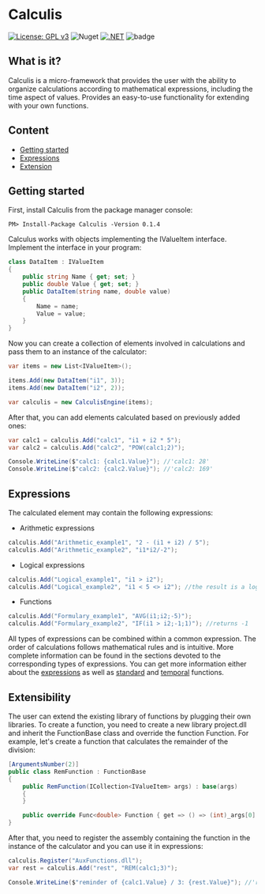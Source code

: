 # Calculis
[![License: GPL v3](https://img.shields.io/badge/License-GPLv3-blue.svg)](https://www.gnu.org/licenses/gpl-3.0)
![Nuget](https://img.shields.io/nuget/v/calculis)
[![.NET](https://github.com/ErgoSm/Calculis/actions/workflows/dotnet-test.yml/badge.svg?branch=master)](https://github.com/ErgoSm/Calculis/actions/workflows/dotnet-test.yml)
![badge](https://img.shields.io/endpoint?url=https://gist.githubusercontent.com/ergosm/931c5637fc3e70a50785addf23bcf34a/raw/code-coverage.json)
## What is it?
Calculis is a micro-framework that provides the user with the ability to organize calculations according to mathematical expressions, including the time aspect of values. Provides an easy-to-use functionality for extending with your own functions.
## Content
- [Getting started](https://github.com/ErgoSm/Calculis#getting-started)
- [Expressions](https://github.com/ErgoSm/Calculis#expressions)
- [Extension](https://github.com/ErgoSm/Calculis#extensibility)

## Getting started
First, install Calculis from the package manager console:
```
PM> Install-Package Calculis -Version 0.1.4
```
Calculus works with objects implementing the IValueItem interface. Implement the interface in your program:
```csharp
class DataItem : IValueItem
{
    public string Name { get; set; }
    public double Value { get; set; }
    public DataItem(string name, double value)
    {
        Name = name;
        Value = value;
    }
}
```
Now you can create a collection of elements involved in calculations and pass them to an instance of the calculator:
```csharp
var items = new List<IValueItem>();

items.Add(new DataItem("i1", 3));
items.Add(new DataItem("i2", 2));

var calculis = new CalculisEngine(items);
```
After that, you can add elements calculated based on previously added ones:
```csharp
var calc1 = calculis.Add("calc1", "i1 + i2 * 5");
var calc2 = calculis.Add("calc2", "POW(calc1;2)");

Console.WriteLine($"calc1: {calc1.Value}"); //'calc1: 28'
Console.WriteLine($"calc2: {calc2.Value}"); //'calc2: 169'
```
## Expressions
The calculated element may contain the following expressions:
- Arithmetic expressions
```csharp
calculis.Add("Arithmetic_example1", "2 - (i1 + i2) / 5");
calculis.Add("Arithmetic_example2", "i1*i2/-2");
```
- Logical expressions
```csharp
calculis.Add("Logical_example1", "i1 > i2");
calculis.Add("Logical_example2", "i1 < 5 <> i2"); //the result is a logical intersection of the conditions
```
- Functions
```csharp
calculis.Add("Formulary_example1", "AVG(i1;i2;-5)");
calculis.Add("Formulary_example2", "IF(i1 > i2;-1;1)"); //returns -1
```
All types of expressions can be combined within a common expression. The order of calculations follows mathematical rules and is intuitive. More complete information can be found in the sections devoted to the corresponding types of expressions. You can get more information either about the [expressions](https://github.com/ErgoSm/Calculis/wiki/expressions) as well as [standard](https://github.com/ErgoSm/Calculis/wiki/standard-functions) and [temporal](https://github.com/ErgoSm/Calculis/wiki/temporal-functions) functions.
## Extensibility
The user can extend the existing library of functions by plugging their own libraries. To create a function, you need to create a new library project.dll and inherit the FunctionBase class and override the function Function. For example, let's create a function that calculates the remainder of the division:
```csharp
[ArgumentsNumber(2)]
public class RemFunction : FunctionBase
{
    public RemFunction(ICollection<IValueItem> args) : base(args)
    {
    }

    public override Func<double> Function { get => () => (int)_args[0].Value % (int)_args[1].Value; }
}
```
After that, you need to register the assembly containing the function in the instance of the calculator and you can use it in expressions:
```csharp
calculis.Register("AuxFunctions.dll");
var rest = calculis.Add("rest", "REM(calc1;3)");

Console.WriteLine($"reminder of {calc1.Value} / 3: {rest.Value}"); //'reminder of 28 / 3: 1'
```
